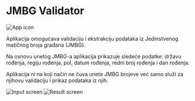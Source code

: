 # JMBG Validator

![App icon](https://play-lh.googleusercontent.com/Mv4s9bGCcY0OgaFnyDXNGgcKEodIjv7SOtO87VesEn-G_mAT1mWOnm73kRenmIIjwGE=s180-rw)

Aplikacija omogućava validaciju i ekstrakciju podataka iz Jedinstvenog matičnog broja građana (JMBG). 

Na osnovu unetog JMBG-a aplikacija prikazuje sledeće podatke: državu rođenja, regiju rođenja, pol, datum rođenja, redni broj rođenja i dan rođenja.

Aplikacija ni na koji način ne čuva unete JMBG brojeve već samo služi za njihovu validaciju i prikaz podataka iz njih.

![Input screen](https://lh3.googleusercontent.com/EO3q-R3393LqugaIml7hP_jGiMc8qfcOFtCcvNjfNh1dkIBzCUln_lmt3AHdNMtKgwo) ![Result screen](https://lh3.googleusercontent.com/WXJCR2_qWEer5j4qYfSP2jE9gLoJrrNxyaXEEhuGP9dxoMl_KNbGudMVOsYMPxyCT1E)
